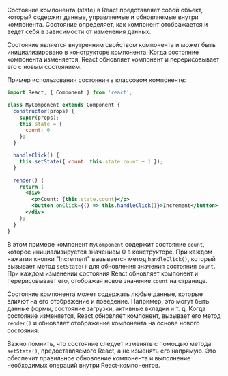 Состояние компонента (state) в React представляет собой объект, который содержит данные, управляемые и обновляемые внутри компонента. Состояние определяет, как компонент отображается и ведет себя в зависимости от изменения данных.

Состояние является внутренним свойством компонента и может быть инициализировано в конструкторе компонента. Когда состояние компонента изменяется, React обновляет компонент и перерисовывает его с новым состоянием.

Пример использования состояния в классовом компоненте:

```jsx
import React, { Component } from 'react';

class MyComponent extends Component {
  constructor(props) {
    super(props);
    this.state = {
      count: 0
    };
  }

  handleClick() {
    this.setState({ count: this.state.count + 1 });
  }

  render() {
    return (
      <div>
        <p>Count: {this.state.count}</p>
        <button onClick={() => this.handleClick()}>Increment</button>
      </div>
    );
  }
}
```

В этом примере компонент `MyComponent` содержит состояние `count`, которое инициализируется значением 0 в конструкторе. При каждом нажатии кнопки "Increment" вызывается метод `handleClick()`, который вызывает метод `setState()` для обновления значения состояния `count`. При каждом изменении состояния React обновляет компонент и перерисовывает его, отображая новое значение `count` на странице.

Состояние компонента может содержать любые данные, которые влияют на его отображение и поведение. Например, это могут быть данные формы, состояние загрузки, активные вкладки и т. д. Когда состояние изменяется, React обновляет компонент, вызывает его метод `render()` и обновляет отображение компонента на основе нового состояния.

Важно помнить, что состояние следует изменять с помощью метода `setState()`, предоставляемого React, а не изменять его напрямую. Это обеспечит правильное обновление компонента и выполнение необходимых операций внутри React-компонентов.